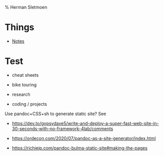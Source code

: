 % Herman Sletmoen

Things
======

* [Notes](notes)

Test
====

* cheat sheets

* bike touring

* research

* coding / projects

Use pandoc+CSS+sh to generate static site? See

* https://dev.to/gypsydave5/write-and-deploy-a-super-fast-web-site-in-30-seconds-with-no-framework-4lab/comments

* https://ordecon.com/2020/07/pandoc-as-a-site-generator/index.html

* https://richiejp.com/pandoc-bulma-static-site#making-the-pages
